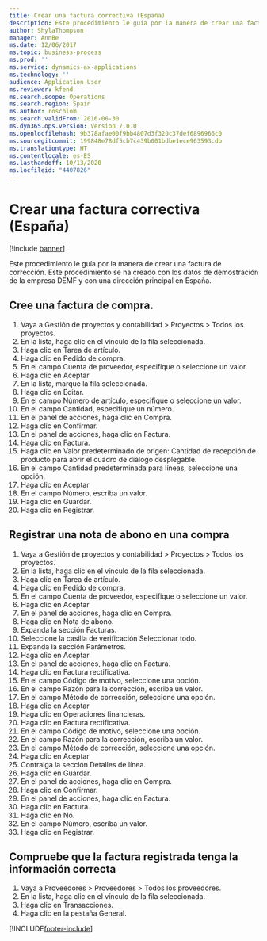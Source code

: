 ```yaml
---
title: Crear una factura correctiva (España)
description: Este procedimiento le guía por la manera de crear una factura de corrección.
author: ShylaThompson
manager: AnnBe
ms.date: 12/06/2017
ms.topic: business-process
ms.prod: ''
ms.service: dynamics-ax-applications
ms.technology: ''
audience: Application User
ms.reviewer: kfend
ms.search.scope: Operations
ms.search.region: Spain
ms.author: roschlom
ms.search.validFrom: 2016-06-30
ms.dyn365.ops.version: Version 7.0.0
ms.openlocfilehash: 9b378afae00f9bb4807d3f320c37def6896966c0
ms.sourcegitcommit: 199848e78df5cb7c439b001bdbe1ece963593cdb
ms.translationtype: HT
ms.contentlocale: es-ES
ms.lasthandoff: 10/13/2020
ms.locfileid: "4407826"
---
```

# <a name="create-a-corrective-invoice-spain"></a>Crear una factura correctiva (España)

[!include [banner](../../includes/banner.md)]

Este procedimiento le guía por la manera de crear una factura de corrección. Este procedimiento se ha creado con los datos de demostración de la empresa DEMF y con una dirección principal en España.


## <a name="create-a-purchase-invoice"></a>Cree una factura de compra.
1. Vaya a Gestión de proyectos y contabilidad > Proyectos > Todos los proyectos.
2. En la lista, haga clic en el vínculo de la fila seleccionada.
3. Haga clic en Tarea de artículo.
4. Haga clic en Pedido de compra.
5. En el campo Cuenta de proveedor, especifique o seleccione un valor.
6. Haga clic en Aceptar
7. En la lista, marque la fila seleccionada.
8. Haga clic en Editar.
9. En el campo Número de artículo, especifique o seleccione un valor.
10. En el campo Cantidad, especifique un número.
11. En el panel de acciones, haga clic en Compra.
12. Haga clic en Confirmar.
13. En el panel de acciones, haga clic en Factura.
14. Haga clic en Factura.
15. Haga clic en Valor predeterminado de origen: Cantidad de recepción de producto para abrir el cuadro de diálogo desplegable.
16. En el campo Cantidad predeterminada para líneas, seleccione una opción.
17. Haga clic en Aceptar
18. En el campo Número, escriba un valor.
19. Haga clic en Guardar.
20. Haga clic en Registrar.

## <a name="post-a-credit-note-on-a-purchase"></a>Registrar una nota de abono en una compra
1. Vaya a Gestión de proyectos y contabilidad > Proyectos > Todos los proyectos.
2. En la lista, haga clic en el vínculo de la fila seleccionada.
3. Haga clic en Tarea de artículo.
4. Haga clic en Pedido de compra.
5. En el campo Cuenta de proveedor, especifique o seleccione un valor.
6. Haga clic en Aceptar
7. En el panel de acciones, haga clic en Compra.
8. Haga clic en Nota de abono.
9. Expanda la sección Facturas.
10. Seleccione la casilla de verificación Seleccionar todo.
11. Expanda la sección Parámetros.
12. Haga clic en Aceptar
13. En el panel de acciones, haga clic en Factura.
14. Haga clic en Factura rectificativa.
15. En el campo Código de motivo, seleccione una opción.
16. En el campo Razón para la corrección, escriba un valor.
17. En el campo Método de corrección, seleccione una opción.
18. Haga clic en Aceptar
19. Haga clic en Operaciones financieras.
20. Haga clic en Factura rectificativa.
21. En el campo Código de motivo, seleccione una opción.
22. En el campo Razón para la corrección, escriba un valor.
23. En el campo Método de corrección, seleccione una opción.
24. Haga clic en Aceptar
25. Contraiga la sección Detalles de línea.
26. Haga clic en Guardar.
27. En el panel de acciones, haga clic en Compra.
28. Haga clic en Confirmar.
29. En el panel de acciones, haga clic en Factura.
30. Haga clic en Factura.
31. Haga clic en No.
32. En el campo Número, escriba un valor.
33. Haga clic en Registrar.

## <a name="verify-the-posted-invoice-has-the-correct-information"></a>Compruebe que la factura registrada tenga la información correcta
1. Vaya a Proveedores > Proveedores > Todos los proveedores.
2. En la lista, haga clic en el vínculo de la fila seleccionada.
3. Haga clic en Transacciones.
4. Haga clic en la pestaña General.



[!INCLUDE[footer-include](../../../includes/footer-banner.md)]